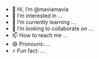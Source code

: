 - 👋 Hi, I’m @maviamavia
- 👀 I’m interested in ...
- 🌱 I’m currently learning ...
- 💞️ I’m looking to collaborate on ...
- 📫 How to reach me ...
- 😄 Pronouns: ...
- ⚡ Fun fact: ...

<!---
maviamavia/maviamavia is a ✨ special ✨ repository because its `README.md` (this file) appears on your GitHub profile.
You can click the Preview link to take a look at your changes.
--->
